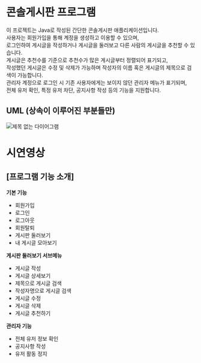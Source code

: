 # 콘솔게시판 프로그램

이 프로젝트는 Java로 작성된 간단한 콘솔게시판 애플리케이션입니다.<br>
사용자는 회원가입을 통해 계정을 생성하고 이용할 수 있으며,<br> 
로그인하여 게시글을 작성하거나 게시글을 둘러보고 다른 사람의 게시글을 추천할 수 있습니다.<br>
게시글은 추천수를 기준으로 추천수가 많은 게시글부터 정렬되어 표기되고,<br> 
작성했던 게시글은 수정 및 삭제가 가능하며 작성자의 이름 혹은 게시글의 제목으로 검색이 가능합니다.<br>
관리자 계정으로 로그인 시 기존 사용자에게는 보이지 않던 관리자 메뉴가 표기되며,<br>
전체 유저 확인, 특정 유저 차단, 공지사항 작성 등의 기능을 지원합니다.<br>

## UML (상속이 이루어진 부분들만)
![제목 없는 다이어그램](https://github.com/CHOI-YUN-SEUNG/NoticeBoard/assets/154594253/fe0fa14a-8e3e-44ea-8f60-4a964d536b2e)

# 시연영상


## [프로그램 기능 소개]

**기본 기능**
  * 회원가입
  * 로그인
  * 로그아웃
  * 회원탈퇴
  * 게시판 둘러보기
  * 내 게시글 모아보기

**게시판 둘러보기 서브메뉴**
 * 게시글 작성
 * 게시글 상세보기
 * 제목으로 게시글 검색
 * 작성자명으로 게시글 검색
 * 게시글 수정
 * 게시글 삭제
 * 게시글 추천하기

**관리자 기능**
 * 전체 유저 정보 확인
 * 공지사항 작성
 * 유저 활동 정지
